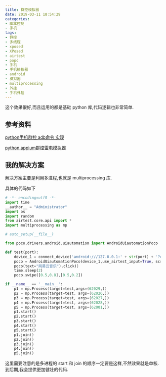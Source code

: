 ```yaml
---
title: 群控模拟器
date: 2019-03-11 18:54:29
categories:
- 脚本控制
- 手机
tags:
- 群控
- 多线程
- xposed
- XPosed
- airtest
- popc
- 手机
- 手机模拟器
- android
- 模拟器
- multiprocessing
- 外挂
- 手机外挂
---
```


这个效果很好,而且运用的都是基础 python 库,代码逻辑也非常简单.

<!-- more -->

## 参考资料

[python手机群控 adb命令 实现](https://blog.csdn.net/m0_38124502/article/details/79912539)

[python appium群控雷电模拟器](https://zhuanlan.zhihu.com/p/51223874)

## 我的解决方案

解决方案主要是利用多进程,也就是 multiprocessing 库.

具体的代码如下

```python
# -*- encoding=utf8 -*-
import time
__author__ = "Administrator"
import os
import random
from airtest.core.api import *
import multiprocessing as mp

# auto_setup(__file__)

from poco.drivers.android.uiautomation import AndroidUiautomationPoco

def test(port):
    device_1 = connect_device('android:///127.0.0.1:' + str(port) + '?cap_method=javacap&touch_method=adb')
    poco = AndroidUiautomationPoco(device_1,use_airtest_input=True, screenshot_each_action=False)
    poco(text="网易云音乐").click()
    time.sleep(2)
    poco.swipe([0.5,0.8],[0.5,0.2])

if __name__ == '__main__':
    p1 = mp.Process(target=test,args=(62029,))
    p2 = mp.Process(target=test, args=(62026,))
    p3 = mp.Process(target=test, args=(62027,))
    p4 = mp.Process(target=test, args=(62028,))
    p5 = mp.Process(target=test, args=(62001,))
    p1.start()
    p2.start()
    p3.start()
    p4.start()
    p5.start()
    p1.join()
    p2.join()
    p3.join()
    p4.join()
    p5.join()
```
这里需要注意的是多进程的 start 和 join 的顺序一定要是这样,不然效果就是单核.
到后期,我会提供更加健壮的代码.































